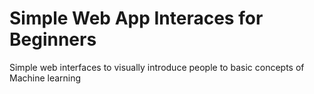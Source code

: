 # Simple Web App Interaces for Beginners
 Simple web interfaces to visually introduce people to basic concepts of Machine learning
